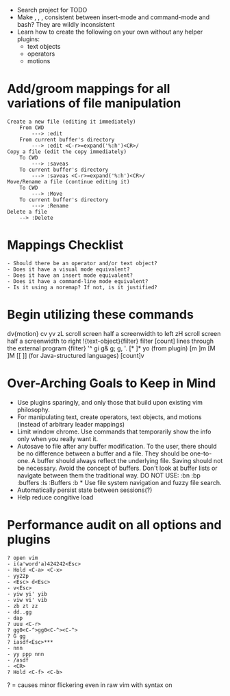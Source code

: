 - Search project for TODO
- Make <A-b>, <A-f>, <C-w>, <A-d> consistent between insert-mode and command-mode and bash? They are wildly inconsistent
- Learn how to create the following on your own without any helper plugins:
    - text objects
    - operators
    - motions

Add/groom mappings for all variations of file manipulation
================================================
    Create a new file (editing it immediately)
        From CWD
            ---> :edit 
        From current buffer's directory
            ---> :edit <C-r>=expand('%:h')<CR>/
    Copy a file (edit the copy immediately)
        To CWD
            ---> :saveas 
        To current buffer's directory
            ---> :saveas <C-r>=expand('%:h')<CR>/
    Move/Rename a file (continue editing it)
        To CWD
            ---> :Move 
        To current buffer's directory
            ---> :Rename 
    Delete a file
        --> :Delete

Mappings Checklist
================================================
    - Should there be an operator and/or text object?
    - Does it have a visual mode equivalent?
    - Does it have an insert mode equivalent?
    - Does it have a command-line mode equivalent?
    - Is it using a noremap? If not, is it justified?

Begin utilizing these commands
================================================
dv{motion}
cv
yv
zL             scroll screen half a screenwidth to left
zH             scroll screen half a screenwidth to right
!{text-object}{filter}      filter [count] lines through the external program {filter}
'^
gi
g&
g;
g,
'.
[* ]*
yo (from plugin)
[m ]m [M ]M [[ ]] (for Java-structured languages)
[count]v

Over-Arching Goals to Keep in Mind
================================================
- Use plugins sparingly, and only those that build upon existing vim philosophy.
- For manipulating text, create operators, text objects, and motions (instead of arbitrary leader mappings)
- Limit window chrome. Use commands that temporarily show the info only when you really want it.
- Autosave to file after any buffer modification. To the user, there should be no difference between a buffer and a file. They should be one-to-one. A buffer should always reflect the underlying file. Saving should not be necessary. Avoid the concept of buffers. Don't look at buffer lists or navigate between them the traditional way. DO NOT USE:
    :bn
    :bp
    :buffers
    :ls
    :Buffers
    :b *
  Use file system navigation and fuzzy file search.
- Automatically persist state between sessions(?)
- Help reduce congitive load

Performance audit on all options and plugins
================================================
    ? open vim
    - i(a'word'a)424242<Esc>
    - Hold <C-a> <C-x>
    - yy22p
    - <Esc> d<Esc>
    - v<Esc>
    - yiw yi' yib
    - viw vi' vib
    - zb zt zz
    - dd..gg
    - dap
    ? uuu <C-r>
    ? gg0<C-^>gg0<C-^><C-^>
    ? G gg
    ? iasdf<Esc>***
    - nnn
    - yy ppp nnn
    - /asdf
    - <CR>
    ? Hold <C-f> <C-b>

? = causes minor flickering even in raw vim with syntax on
